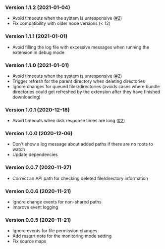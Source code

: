 ### Version 1.1.2 (2021-01-04)

- Avoid timeouts when the system is unresponsive ([#2](https://github.com/airdcpp-web/airdcpp-share-monitor/issues/2))
- Fix compatibility with older node versions (< 12)

### Version 1.1.1 (2021-01-01)

- Avoid filling the log file with excessive messages when running the extension in debug mode

### Version 1.1.0 (2021-01-01)

- Avoid timeouts when the system is unresponsive ([#2](https://github.com/airdcpp-web/airdcpp-share-monitor/issues/2))
- Trigger refresh for the parent directory when deleting directories
- Ignore changes for queued files/directories (avoids cases where bundle directories could get refreshed by the extension after they have finished downloading)

### Version 1.0.1 (2020-12-18)

- Avoid timeouts when disk response times are long ([#2](https://github.com/airdcpp-web/airdcpp-share-monitor/issues/2))

### Version 1.0.0 (2020-12-06)

- Don't show a log message about added paths if there are no roots to watch
- Update dependencies

### Version 0.0.7 (2020-11-27)

- Correct an API path for checking deleted file/directory information

### Version 0.0.6 (2020-11-21)

- Ignore change events for non-shared paths
- Improve event logging

### Version 0.0.5 (2020-11-21)

- Ignore events for file permission changes
- Add restart note for the monitoring mode setting
- Fix source maps
